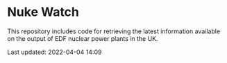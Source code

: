 # Nuke Watch

This repository includes code for retrieving the latest information available on the output of EDF nuclear power plants in the UK.

Last updated: 2022-04-04 14:09